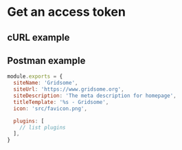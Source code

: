 # Get an access token

## cURL example

## Postman example

```js
module.exports = {
  siteName: 'Gridsome',
  siteUrl: 'https://www.gridsome.org',
  siteDescription: 'The meta description for homepage',
  titleTemplate: '%s - Gridsome',
  icon: 'src/favicon.png',

  plugins: [
    // list plugins
  ],
}
```
